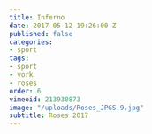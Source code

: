 ```yaml
---
title: Inferno
date: 2017-05-12 19:26:00 Z
published: false
categories:
- sport
tags:
- sport
- york
- roses
order: 6
vimeoid: 213930873
image: "/uploads/Roses_JPGS-9.jpg"
subtitle: Roses 2017
---
```



